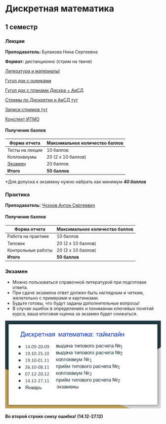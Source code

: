 # Дискретная математика


## 1 семестр

### Лекции

**Преподаватель:** Буланова Нина Сергеевна

**Формат:** дистанционно (стрим на твиче)

[Литература и материалы!](https://drive.google.com/drive/u/0/folders/19WCKf3qU5VC0JrMJ-EqwvDkFLOi1lOQb)

[Гугол док с оценками](https://docs.google.com/spreadsheets/d/1s_6PV40fFa0zKhZjKVN-v3FM9e0g05HGaTDSRmRgDLU/edit#gid=1728556842)

[Гугол док с планами Дискра + АиСД](https://docs.google.com/spreadsheets/d/1L2ja62S3xaAG9tGxOjSkV_20swbb0-o051aTwjcLyiA/edit#gid=1919232126)

[Стримы по Дискретки и АиСД тут](https://www.twitch.tv/ninokfox)

[Записи стримов тут](https://www.youtube.com/channel/UC6QpOmCIkQnAgQGusIbSgYw/videos)

[Конспект ИТМО](http://neerc.ifmo.ru/wiki/index.php?title=%D0%94%D0%B8%D1%81%D0%BA%D1%80%D0%B5%D1%82%D0%BD%D0%B0%D1%8F_%D0%BC%D0%B0%D1%82%D0%B5%D0%BC%D0%B0%D1%82%D0%B8%D0%BA%D0%B0)

#### Получение баллов

Форма отчета | Максимальное количество баллов
-- | --
Тесты на лекции | 10 баллов
Коллоквиумы | 20 (2 x 10 баллов)
[Экзамен](###Экзамен) | 20 баллов
**Итого** | **50 баллов**

*Для допуска к экзамену нужно набрать как минимум ***40 баллов***

### Практика

**Преподаватель:** [Чухнов Антон Сергеевич](https://isu.ifmo.ru/pls/apex/f?p=2143:3:103208023387639::NO:RP:PID:300664)

#### Получение баллов

Форма отчета | Максимальное количество баллов
-- | --
Работа на практике | 10 баллов
Типовик | 20 (2 x 10 баллов)
Контрольные работы | 20 (2 x 10 баллов)
**Итого** | **50 баллов**

### Экзамен

* Можно пользоваться справочной литературой при подготовке ответа.
* При сдаче экзамена ответ должен быть наглядным и четким, желательно с примерами и картинками.
* Будьте готовы, что будут заданы дополнительные вопросы!
* В случае ошибок в определениях и понимании ключевых понятий курса, ваша итоговая оценка за экзамен будет снижаться.

![](discrete4.JPG)

**Во второй строке снизу ошибка! (14.12-27.12)**
